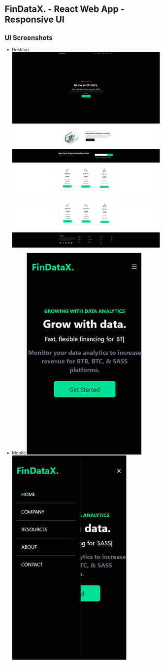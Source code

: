 # FinDataX. - React Web App - Responsive UI 

## UI Screenshots

- Desktop
![Desktop](ui-screenshots/findatax-responsive-ui-screenshot-desktop.png)
![Desktop-2](ui-screenshots/findatax-responsive-ui-screenshot-2-desktop.png)
![Desktop-3](ui-screenshots/findatax-responsive-ui-screenshot-3-desktop.png)

- Mobile
![Mobile](ui-screenshots/findatax-responsive-ui-screenshot-mobile.png)
![Mobile-2](ui-screenshots/findatax-responsive-ui-screenshot-mobile-2.png)